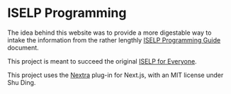 # ISELP Programming

The idea behind this website was to provide a more digestable way to intake the information from the rather lengthly [ISELP Programming Guide](https://docs.google.com/document/d/19JGCfusp80INEaoEr3Kflopd67AFguzkGtJh-I2Y7Lg/edit?usp=sharing) document.

This project is meant to succeed the original [ISELP for Everyone](https://github.com/benceruleanlu/iselp).

This project uses the [Nextra](https://nextra.site/) plug-in for Next.js, with an MIT license under Shu Ding.

